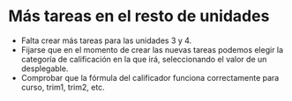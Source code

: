
# Más tareas en el resto de unidades

* Falta crear más tareas para las unidades 3 y 4.
* Fijarse que en el momento de crear las nuevas tareas podemos elegir la categoría de calificación en la que irá, seleccionando el valor de un desplegable.
* Comprobar que la fórmula del calificador funciona correctamente para curso, trim1, trim2, etc.
